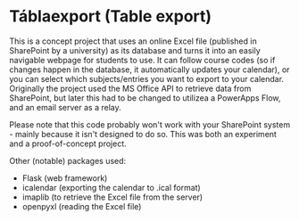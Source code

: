 # Táblaexport (Table export)

This is a concept project that uses an online Excel file (published in SharePoint by a university) as its database and turns it into an easily navigable webpage for students to use. It can follow course codes (so if changes happen in the database, it automatically updates your calendar), or you can select which subjects/entries you want to export to your calendar. Originally the project used the MS Office API to retrieve data from SharePoint, but later this had to be changed to utilizea a PowerApps Flow, and an email server as a relay.

Please note that this code probably won't work with your SharePoint system - mainly because it isn't designed to do so. This was both an experiment and a proof-of-concept project.

Other (notable) packages used:
 - Flask (web framework)
 - icalendar (exporting the calendar to .ical format)
 - imaplib (to retrieve the Excel file from the server)
 - openpyxl (reading the Excel file)
